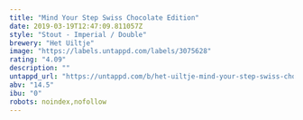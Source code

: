 ```yaml
---
title: "Mind Your Step Swiss Chocolate Edition"
date: 2019-03-19T12:47:09.811057Z
style: "Stout - Imperial / Double"
brewery: "Het Uiltje"
image: "https://labels.untappd.com/labels/3075628"
rating: "4.09"
description: ""
untappd_url: "https://untappd.com/b/het-uiltje-mind-your-step-swiss-chocolate-edition/3075628"
abv: "14.5"
ibu: "0"
robots: noindex,nofollow
---
```

